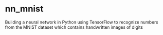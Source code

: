 # nn_mnist
Building a neural network in Python using TensorFlow to recognize numbers from the MNIST dataset which contains handwritten images of digits
